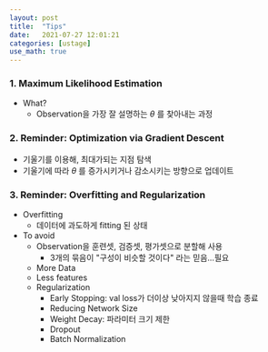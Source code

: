 ```yaml
---
layout: post
title:  "Tips"
date:   2021-07-27 12:01:21
categories: [ustage]
use_math: true
---
```


### 1. Maximum Likelihood Estimation
 * What?
    * Observation을 가장 잘 설명하는 $\theta$ 를 찾아내는 과정
    
### 2. Reminder: Optimization via Gradient Descent
 * 기울기를 이용해, 최대가되는 지점 탐색
 * 기울기에 따라 $\theta$ 를 증가시키거나 감소시키는 방향으로 업데이트

### 3. Reminder: Overfitting and Regularization
 * Overfitting
    * 데이터에 과도하게 fitting 된 상태
 * To avoid
    * Observation을 훈련셋, 검증셋, 평가셋으로 분할해 사용
        * 3개의 묶음이 "구성이 비슷할 것이다" 라는 믿음...필요
    * More Data
    * Less features
    * Regularization
        * Early Stopping: val loss가 더이상 낮아지지 않을때 학습 종료
        * Reducing Network Size
        * Weight Decay: 파라미터 크기 제한
        * Dropout
        * Batch Normalization